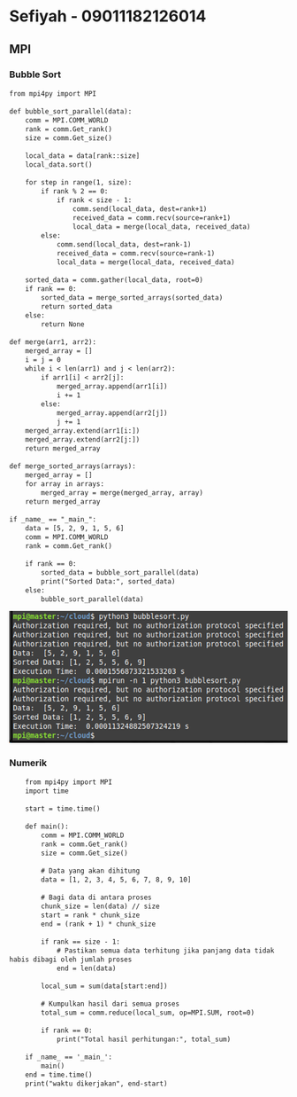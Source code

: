 # Sefiyah - 09011182126014

## MPI

### Bubble Sort
    from mpi4py import MPI
    
    def bubble_sort_parallel(data):
        comm = MPI.COMM_WORLD
        rank = comm.Get_rank()
        size = comm.Get_size()
        
        local_data = data[rank::size]
        local_data.sort()
        
        for step in range(1, size):
            if rank % 2 == 0:
                if rank < size - 1:
                    comm.send(local_data, dest=rank+1)
                    received_data = comm.recv(source=rank+1)
                    local_data = merge(local_data, received_data)
            else:
                comm.send(local_data, dest=rank-1)
                received_data = comm.recv(source=rank-1)
                local_data = merge(local_data, received_data)
        
        sorted_data = comm.gather(local_data, root=0)
        if rank == 0:
            sorted_data = merge_sorted_arrays(sorted_data)
            return sorted_data
        else:
            return None
    
    def merge(arr1, arr2):
        merged_array = []
        i = j = 0
        while i < len(arr1) and j < len(arr2):
            if arr1[i] < arr2[j]:
                merged_array.append(arr1[i])
                i += 1
            else:
                merged_array.append(arr2[j])
                j += 1
        merged_array.extend(arr1[i:])
        merged_array.extend(arr2[j:])
        return merged_array
    
    def merge_sorted_arrays(arrays):
        merged_array = []
        for array in arrays:
            merged_array = merge(merged_array, array)
        return merged_array
    
    if _name_ == "_main_":
        data = [5, 2, 9, 1, 5, 6]
        comm = MPI.COMM_WORLD
        rank = comm.Get_rank()
        
        if rank == 0:
            sorted_data = bubble_sort_parallel(data)
            print("Sorted Data:", sorted_data)
        else:
            bubble_sort_parallel(data)
![image](screenshoot/1.png)

### Numerik
        from mpi4py import MPI
        import time
        
        start = time.time()
        
        def main():
            comm = MPI.COMM_WORLD
            rank = comm.Get_rank()
            size = comm.Get_size()
        
            # Data yang akan dihitung
            data = [1, 2, 3, 4, 5, 6, 7, 8, 9, 10]
        
            # Bagi data di antara proses
            chunk_size = len(data) // size
            start = rank * chunk_size
            end = (rank + 1) * chunk_size
        
            if rank == size - 1:
                # Pastikan semua data terhitung jika panjang data tidak habis dibagi oleh jumlah proses
                end = len(data)
        
            local_sum = sum(data[start:end])
        
            # Kumpulkan hasil dari semua proses
            total_sum = comm.reduce(local_sum, op=MPI.SUM, root=0)
        
            if rank == 0:
                print("Total hasil perhitungan:", total_sum)
        
        if _name_ == '_main_':
            main()
        end = time.time()
        print("waktu dikerjakan", end-start)
